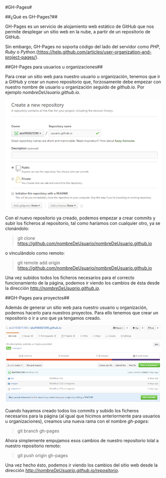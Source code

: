 #GH-Pages#

##¿Qué es GH-Pages?##

GH-Pages es un servicio de alojamiento web estático de GitHub que nos permite desplegar un sitio web en la nube, a partir de un repositorio de GitHub.

Sin embargo, GH-Pages no soporta código del lado del servidor como *PHP*, *Ruby* o *Python*.(https://help.github.com/articles/user-organization-and-project-pages/).

##GH-Pages para usuarios u organizaciones##

Para crear un sitio web para nuestro usuario u organización, tenemos que ir a GitHub y crear un nuevo repositorio que, forzosamente debe empezar con nuestro nombre de usuario u organización seguido de *github.io*. Por ejemplo *nombreDeUsuario.github.io*.

![Crear nuevo repositorio](images/new_repo.PNG "Crear nuevo repositorio")

Con el nuevo repositorio ya creado, podemos empezar a crear commits y subir los ficheros al repositorio, tal como haríamos con cualquier otro, ya se clonándolo:

> git clone https://github.com/nombreDeUsuario/nombreDeUsuario.github.io

o vinculándolo como remoto:

> git remote add origin https://github.com/nombreDeUsuario/nombreDeUsuario.github.io

Una vez subidos todos los ficheros necesarios para el correcto funcionamiento de la página, podemos ir viendo los cambios de ésta desde la dirección *http://nombreDeUsuario.github.io*.

##GH-Pages para proyectos##

Además de generar un sitio web para nuestro usuario u organización, podemos hacerlo para nuestros proyectos. Para ello tenemos que crear un repositorio o ir a uno que ya tengamos creado.

![Repositorio ya creado](images/old_repo.PNG "Repositorio ya creado")

Cuando hayamos creado todos los commits y subido los ficheros necesarios para la página (al igual que hicimos anteriormente para usuarios u organizaciones), creamos una nueva rama con el nombre *gh-pages*:

> git branch gh-pages

Ahora simplemente empujamos esos cambios de nuestro repositorio lolal a nuestro repositorio remoto:

> git push origin gh-pages

Una vez hecho ésto, podemos ir viendo los cambios del sitio web desde la dirección *http://nombreDeUsuario.github.io/repositorio*.
